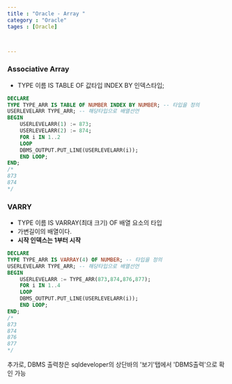 ```yaml
---
title : "Oracle - Array "
category : "Oracle"
tages : [Oracle]



---
```


### Associative Array

- TYPE 이름 IS TABLE OF 값타입 INDEX BY 인덱스타입;

```sql
DECLARE
TYPE TYPE_ARR IS TABLE OF NUMBER INDEX BY NUMBER; -- 타입을 정의
USERLEVELARR TYPE_ARR; -- 해당타입으로 배열선언
BEGIN
    USERLEVELARR(1) := 873;
    USERLEVELARR(2) := 874;
    FOR i IN 1..2
    LOOP
    DBMS_OUTPUT.PUT_LINE(USERLEVELARR(i));
    END LOOP;
END;
/*
873
874
*/
```

### VARRY

- TYPE 이름 IS VARRAY(최대 크기) OF 배열 요소의 타입
- 가변길이의 배열이다.
- **시작 인덱스는 1부터 시작**

```sql
DECLARE
TYPE TYPE_ARR IS VARRAY(4) OF NUMBER; -- 타입을 정의
USERLEVELARR TYPE_ARR; -- 해당타입으로 배열선언
BEGIN
    USERLEVELARR := TYPE_ARR(873,874,876,877);
    FOR i IN 1..4
    LOOP
    DBMS_OUTPUT.PUT_LINE(USERLEVELARR(i));
    END LOOP;
END;
/*
873
874
876
877
*/
```

추가로, DBMS 출력창은 sqldeveloper의 상단바의 '보기'탭에서 'DBMS출력'으로 확인 가능


